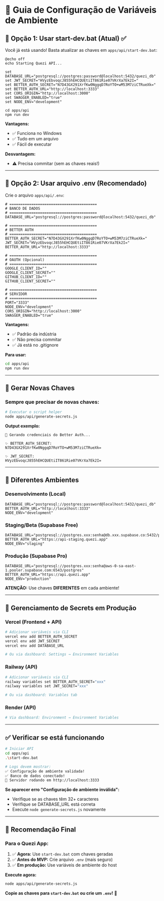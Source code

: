 # 🔧 Guia de Configuração de Variáveis de Ambiente

## 🎯 Opção 1: Usar start-dev.bat (Atual) ✅

Você já está usando! Basta atualizar as chaves em `apps/api/start-dev.bat`:

```batch
@echo off
echo Starting Quezi API...

set DATABASE_URL="postgresql://postgres:password@localhost:5432/quezi_db"
set JWT_SECRET="HVyzEbvoqcJ855hEHCQUEtiIT861Rie07VKrXa7Ek2I="
set BETTER_AUTH_SECRET="N7D43GX291XrfKw0NggqD7RoYTO+wM53M7ziCTRueXk="
set BETTER_AUTH_URL="http://localhost:3333"
set CORS_ORIGIN="http://localhost:3000"
set SWAGGER_ENABLED="true"
set NODE_ENV="development"

cd apps/api
npm run dev
```

**Vantagens:**
- ✅ Funciona no Windows
- ✅ Tudo em um arquivo
- ✅ Fácil de executar

**Desvantagem:**
- ⚠️ Precisa commitar (sem as chaves reais!)

---

## 🎯 Opção 2: Usar arquivo .env (Recomendado)

Crie o arquivo `apps/api/.env`:

```env
# ========================================
# BANCO DE DADOS
# ========================================
DATABASE_URL="postgresql://postgres:password@localhost:5432/quezi_db"

# ========================================
# BETTER AUTH
# ========================================
BETTER_AUTH_SECRET="N7D43GX291XrfKw0NggqD7RoYTO+wM53M7ziCTRueXk="
JWT_SECRET="HVyzEbvoqcJ855hEHCQUEtiIT861Rie07VKrXa7Ek2I="
BETTER_AUTH_URL="http://localhost:3333"

# ========================================
# OAUTH (Opcional)
# ========================================
GOOGLE_CLIENT_ID=""
GOOGLE_CLIENT_SECRET=""
GITHUB_CLIENT_ID=""
GITHUB_CLIENT_SECRET=""

# ========================================
# SERVIDOR
# ========================================
PORT="3333"
NODE_ENV="development"
CORS_ORIGIN="http://localhost:3000"
SWAGGER_ENABLED="true"
```

**Vantagens:**
- ✅ Padrão da indústria
- ✅ Não precisa commitar
- ✅ Já está no .gitignore

**Para usar:**
```bash
cd apps/api
npm run dev
```

---

## 🚀 Gerar Novas Chaves

### **Sempre que precisar de novas chaves:**

```bash
# Executar o script helper
node apps/api/generate-secrets.js
```

**Output exemplo:**
```
🔐 Gerando credenciais do Better Auth...

✨ BETTER_AUTH_SECRET:
N7D43GX291XrfKw0NggqD7RoYTO+wM53M7ziCTRueXk=

✨ JWT_SECRET:
HVyzEbvoqcJ855hEHCQUEtiIT861Rie07VKrXa7Ek2I=
```

---

## 📝 Diferentes Ambientes

### **Desenvolvimento (Local)**
```env
DATABASE_URL="postgresql://postgres:password@localhost:5432/quezi_db"
BETTER_AUTH_URL="http://localhost:3333"
NODE_ENV="development"
```

### **Staging/Beta (Supabase Free)**
```env
DATABASE_URL="postgresql://postgres.xxx:senha@db.xxx.supabase.co:5432/postgres"
BETTER_AUTH_URL="https://api-staging.quezi.app"
NODE_ENV="staging"
```

### **Produção (Supabase Pro)**
```env
DATABASE_URL="postgresql://postgres.xxx:senha@aws-0-sa-east-1.pooler.supabase.com:6543/postgres"
BETTER_AUTH_URL="https://api.quezi.app"
NODE_ENV="production"
```

**ATENÇÃO:** Use chaves **DIFERENTES** em cada ambiente!

---

## 🔐 Gerenciamento de Secrets em Produção

### **Vercel (Frontend + API)**
```bash
# Adicionar variáveis via CLI
vercel env add BETTER_AUTH_SECRET
vercel env add JWT_SECRET
vercel env add DATABASE_URL

# Ou via dashboard: Settings → Environment Variables
```

### **Railway (API)**
```bash
# Adicionar variáveis via CLI
railway variables set BETTER_AUTH_SECRET="xxx"
railway variables set JWT_SECRET="xxx"

# Ou via dashboard: Variables tab
```

### **Render (API)**
```bash
# Via dashboard: Environment → Environment Variables
```

---

## ✅ Verificar se está funcionando

```bash
# Iniciar API
cd apps/api
.\start-dev.bat

# Logs devem mostrar:
✅ Configuração de ambiente validada!
✅ Banco de dados conectado!
🚀 Servidor rodando em http://localhost:3333
```

**Se aparecer erro "Configuração de ambiente inválida":**
- Verifique se as chaves têm 32+ caracteres
- Verifique se DATABASE_URL está correta
- Execute `node generate-secrets.js` novamente

---

## 🎯 Recomendação Final

### **Para o Quezi App:**

1. ✅ **Agora:** Use `start-dev.bat` com chaves geradas
2. ✅ **Antes do MVP:** Crie arquivo `.env` (mais seguro)
3. ✅ **Em produção:** Use variáveis de ambiente do host

**Execute agora:**
```bash
node apps/api/generate-secrets.js
```

**Copie as chaves para `start-dev.bat` ou crie um `.env`!** 🚀

